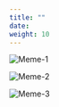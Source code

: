 ```yaml
---
title: ""
date: 
weight: 10
---
```


![Meme-1](https://rover.de/images/ZF_1-24/ZF241_1.jpg)

![Meme-2](https://rover.de/images/ZF_1-24/ZF241_2.jpg)

![Meme-3](https://rover.de/images/ZF_1-24/ZF241_3.jpg)
